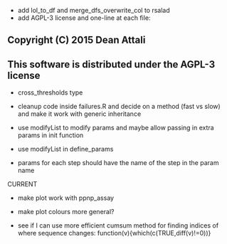 - add lol_to_df and merge_dfs_overwrite_col to rsalad
- add AGPL-3 license and one-line at each file:
## Copyright (C) 2015 Dean Attali
## This software is distributed under the AGPL-3 license

- cross_thresholds type

- cleanup code inside failures.R and decide on a method (fast vs slow) and make it work with generic inheritance

- use modifyList to modify params and maybe allow passing in extra params in init function
- use modifyList in define_params
- params for each step should have the name of the step in the param name


CURRENT
- make plot work with ppnp_assay
- make plot colours more general?


- see if I can use more efficient cumsum method for finding indices of where sequence changes: function(v){which(c(TRUE,diff(v)!=0))}

